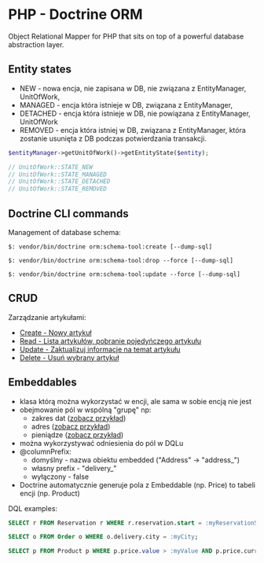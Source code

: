 # PHP - Doctrine ORM

Object Relational Mapper for PHP that sits on top of a powerful database abstraction layer.

## Entity states

- NEW - nowa encja, nie zapisana w DB, nie związana z EntityManager, UnitOfWork,
- MANAGED - encja która istnieje w DB, związana z EntityManager,
- DETACHED - encja która istnieje w DB, nie powiązana z EntityManager, UnitOfWork
- REMOVED - encja która istniej w DB, związana z EntityManager, która zostanie usunięta z DB podczas potwierdzania transakcji.

```php
$entityManager->getUnitOfWork()->getEntityState($entity);

// UnitOfWork::STATE_NEW
// UnitOfWork::STATE_MANAGED
// UnitOfWork::STATE_DETACHED
// UnitOfWork::STATE_REMOVED
```

## Doctrine CLI commands

Management of database schema:

```
$: vendor/bin/doctrine orm:schema-tool:create [--dump-sql]

$: vendor/bin/doctrine orm:schema-tool:drop --force [--dump-sql]

$: vendor/bin/doctrine orm:schema-tool:update --force [--dump-sql]
```

## CRUD

Zarządzanie artykułami:

- [Create - Nowy artykuł](create_new_article.php)
- [Read - Lista artykułów, pobranie pojedyńczego artykułu](find_articles.php)
- [Update - Zaktualizuj informacje na temat artykułu](update_article.php)
- [Delete - Usuń wybrany artykuł](delete_article.php)

## Embeddables

- klasa którą można wykorzystać w encji, ale sama w sobie encją nie jest
- obejmowanie pól w wspólną "grupę" np:
  - zakres dat ([zobacz przykład](embeddables-date-period.php))
  - adres ([zobacz przykład](embeddables-address.php))
  - pieniądze ([zobacz przykład](embeddables-money.php))
- można wykorzystywać odniesienia do pól w DQLu
- @columnPrefix:
  - domyślny - nazwa obiektu embedded ("Address" -> "address_")
  - własny prefix - "delivery_"
  - wyłączony - false
- Doctrine automatycznie generuje pola z Embeddable (np. Price) to tabeli encji (np. Product)

DQL examples:

```sql
SELECT r FROM Reservation r WHERE r.reservation.start = :myReservationStart;

SELECT o FROM Order o WHERE o.delivery.city = :myCity;

SELECT p FROM Product p WHERE p.price.value > :myValue AND p.price.currency = :myCurrency;
```